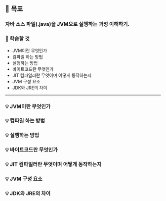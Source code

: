 ## 🎯 목표
### 자바 소스 파일(.java)을 JVM으로 실행하는 과정 이해하기.

### 📌 학습할 것
- JVM이란 무엇인가
- 컴파일 하는 방법
- 실행하는 방법
- 바이트코드란 무엇인가
- JIT 컴파일러란 무엇이며 어떻게 동작하는지
- JVM 구성 요소
- JDK와 JRE의 차이

---

### 💡 JVM이란 무엇인가



### 💡 컴파일 하는 방법



### 💡 실행하는 방법



### 💡 바이트코드란 무엇인가



### 💡 JIT 컴파일러란 무엇이며 어떻게 동작하는지



### 💡 JVM 구성 요소



### 💡 JDK와 JRE의 차이
